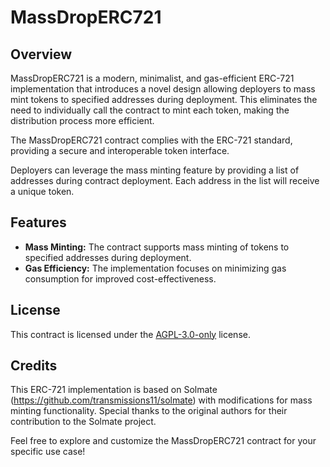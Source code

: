# MassDropERC721

## Overview

MassDropERC721 is a modern, minimalist, and gas-efficient ERC-721 implementation that introduces a novel design allowing deployers to mass mint tokens to specified addresses during deployment. This eliminates the need to individually call the contract to mint each token, making the distribution process more efficient.

The MassDropERC721 contract complies with the ERC-721 standard, providing a secure and interoperable token interface.

Deployers can leverage the mass minting feature by providing a list of addresses during contract deployment. Each address in the list will receive a unique token.

## Features

- **Mass Minting:** The contract supports mass minting of tokens to specified addresses during deployment.
- **Gas Efficiency:** The implementation focuses on minimizing gas consumption for improved cost-effectiveness.

## License

This contract is licensed under the [AGPL-3.0-only](https://opensource.org/licenses/AGPL-3.0) license.

## Credits

This ERC-721 implementation is based on Solmate (https://github.com/transmissions11/solmate) with modifications for mass minting functionality. Special thanks to the original authors for their contribution to the Solmate project.

Feel free to explore and customize the MassDropERC721 contract for your specific use case!